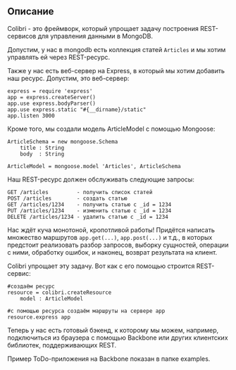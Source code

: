 ## Описание

Colibri - это фреймворк, который упрощает задачу построения REST-сервисов для управления данными в MongoDB.

Допустим, у нас в mongodb есть коллекция статей `Articles`
и мы хотим управлять ей через REST-ресурс.

Также у нас есть веб-сервер на Express, в который мы хотим добавить наш ресурс. Допустим, это веб-сервер:

    express = require 'express'
    app = express.createServer()
    app.use express.bodyParser()
    app.use express.static "#{__dirname}/static"
    app.listen 3000

Кроме того, мы создали модель ArticleModel с помощью Mongoose:

    ArticleSchema = new mongoose.Schema
        title : String
        body  : String

    ArticleModel = mongoose.model 'Articles', ArticleSchema



Наш REST-ресурс должен обслуживать следующие запросы:

    GET /articles         - получить список статей
    POST /articles        - создать статью
    GET /articles/1234    - получить статью с _id = 1234
    PUT /articles/1234    - изменить статью с _id = 1234
    DELETE /articles/1234 - удалить статью с _id = 1234

Нас ждёт куча монотоной, кропотливой работы!
Придётся написать множество маршрутов `app.get(...)`, `app.post(...)` и т.д.,
в которых предстоит реализовать разбор запросов,
выборку сущностей, операции с ними,
обработку ошибок, и наконец, возврат результата на клиент.

Colibri упрощает эту задачу.
Вот как с его помощью строится REST-сервис:

    #создаём ресурс
    resource = colibri.createResource
        model : ArticleModel

    #с помощью ресурса создаём маршруты на сервере app
    resource.express app

Теперь у нас есть готовый бэкенд,
к которому мы можем, например, подключиться из браузера с помощью
Backbone или других клиентских библиотек, поддерживающих REST.

Пример ToDo-приложения на Backbone показан в папке examples.